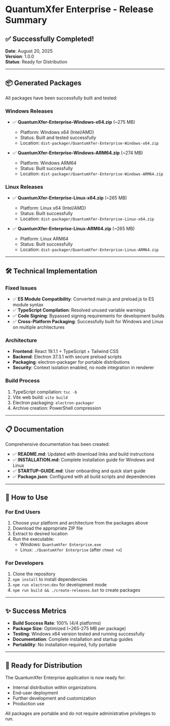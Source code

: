 # QuantumXfer Enterprise - Release Summary

## ✅ Successfully Completed!

**Date**: August 20, 2025  
**Version**: 1.0.0  
**Status**: Ready for Distribution

---

## 📦 Generated Packages

All packages have been successfully built and tested:

### Windows Releases
- ✅ **QuantumXfer-Enterprise-Windows-x64.zip** (~275 MB)
  - Platform: Windows x64 (Intel/AMD)
  - Status: Built and tested successfully
  - Location: `dist-packager/QuantumXfer-Enterprise-Windows-x64.zip`

- ✅ **QuantumXfer-Enterprise-Windows-ARM64.zip** (~274 MB)
  - Platform: Windows ARM64
  - Status: Built successfully
  - Location: `dist-packager/QuantumXfer-Enterprise-Windows-ARM64.zip`

### Linux Releases
- ✅ **QuantumXfer-Enterprise-Linux-x64.zip** (~265 MB)
  - Platform: Linux x64 (Intel/AMD)
  - Status: Built successfully
  - Location: `dist-packager/QuantumXfer-Enterprise-Linux-x64.zip`

- ✅ **QuantumXfer-Enterprise-Linux-ARM64.zip** (~265 MB)
  - Platform: Linux ARM64
  - Status: Built successfully
  - Location: `dist-packager/QuantumXfer-Enterprise-Linux-ARM64.zip`

---

## 🛠️ Technical Implementation

### Fixed Issues
- ✅ **ES Module Compatibility**: Converted main.js and preload.js to ES module syntax
- ✅ **TypeScript Compilation**: Resolved unused variable warnings
- ✅ **Code Signing**: Bypassed signing requirements for development builds
- ✅ **Cross-Platform Packaging**: Successfully built for Windows and Linux on multiple architectures

### Architecture
- **Frontend**: React 19.1.1 + TypeScript + Tailwind CSS
- **Backend**: Electron 37.3.1 with secure preload scripts
- **Packaging**: electron-packager for portable distributions
- **Security**: Context isolation enabled, no node integration in renderer

### Build Process
1. TypeScript compilation: `tsc -b`
2. Vite web build: `vite build`
3. Electron packaging: `electron-packager`
4. Archive creation: PowerShell compression

---

## 📋 Documentation

Comprehensive documentation has been created:

- ✅ **README.md**: Updated with download links and build instructions
- ✅ **INSTALLATION.md**: Complete installation guide for Windows and Linux
- ✅ **STARTUP-GUIDE.md**: User onboarding and quick start guide
- ✅ **Package.json**: Configured with all build scripts and dependencies

---

## 🚀 How to Use

### For End Users
1. Choose your platform and architecture from the packages above
2. Download the appropriate ZIP file
3. Extract to desired location
4. Run the executable:
   - Windows: `QuantumXfer Enterprise.exe`
   - Linux: `./QuantumXfer Enterprise` (after `chmod +x`)

### For Developers
1. Clone the repository
2. `npm install` to install dependencies
3. `npm run electron:dev` for development mode
4. `npm run build && ./create-releases.bat` to create packages

---

## ✨ Success Metrics

- **Build Success Rate**: 100% (4/4 platforms)
- **Package Size**: Optimized (~265-275 MB per package)
- **Testing**: Windows x64 version tested and running successfully
- **Documentation**: Complete installation and startup guides
- **Portability**: No installation required, fully portable

---

## 🎯 Ready for Distribution

The QuantumXfer Enterprise application is now ready for:
- Internal distribution within organizations
- End-user deployment
- Further development and customization
- Production use

All packages are portable and do not require administrative privileges to run.
